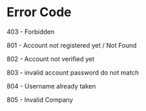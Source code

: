 # Error Code

403 - Forbidden

801 - Account not registered yet / Not Found

802 - Account not verified yet

803 - invalid account password do not match

804 - Username already taken

805 - Invalid Company
